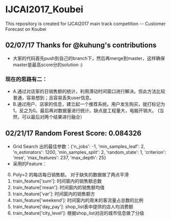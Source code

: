 # IJCAI2017_Koubei
This repository is created for IJCAI2017 main track competition -- Customer Forecast on Koubei
## 02/07/17 Thanks for @kuhung's contributions
- 大家的代码首先push到自己的branch下，然后再merge到master，这样确保master是最高score分的solution :)

### 现在的思路有二：
- A.通过对店家的日销售额的统计，利用滑动时间窗口进行解决。但此方法比较普通，容易想到；且容易丢失user信息。
- B.通过用户、店家的信息，建立起一个推荐系统。用户发生购买，就打标记为1，反之为0。最后再对数据量进行统计。缺点是工程量大，电脑开销大。
(当然，可以最后对两个结果进行融合）

## 02/21/17 Random Forest Score: 0.084326
- Grid Search 出的最佳参数：{'n_jobs': -1, 'min_samples_leaf': 2, 'n_estimators': 1200, 'min_samples_split': 2, 'random_state': 1, 'criterion': 'mse', 'max_features': 237, 'max_depth': 25}
- 采用的Feature：
0. Poly=2 的每店每日销售额。 对于缺失的数据做了两点平滑
1. train_feature['sum']: 时间窗内的销售额总数
2. train_feature['mean']: 时间窗内的销售额均值
3. train_feature['var']: 时间窗内的销售额方
4. train_feature['weekend']: 时间窗内的周末的客流量占总数的比例
5. train_feature['day_pay']: shop_list表中提供的店人均消费额
6. train_feature['city_level']: 根据shop_list对店的城市信息做了分级
 
